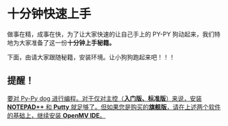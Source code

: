 # 十分钟快速上手



做事在精，成事在快，为了让大家快速的让自己手上的 PY-PY 狗动起来，我们特地为大家准备了这一份**十分钟上手秘籍。**



下面，由请大家跟随秘籍，安装环境。让小狗狗跑起来吧！！！



## 提醒！

  <u>要对 Py-Py dog 进行编程。对于仅对主控（**入门版、标准版**）来说，安装 **NOTEPAD++** 和 **Putty** 就足够了。但如果您是购买的**旗舰版**，请在上述两个软件的基础上，继续安装 **OpenMV IDE**。</u>

  